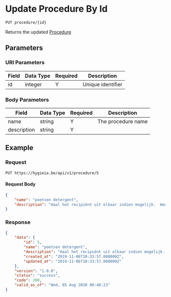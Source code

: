 # Update Procedure By Id

    PUT procedure/{id}
    
Returns the updated [Procedure]

## Parameters
### URI Parameters
Field | Data Type | Required | Description
--- | --- | --- | ---
id | integer | Y | Unique identifier

### Body Parameters
Field | Data Type | Required | Description
--- | --- | --- | ---
name | string | Y | The procedure name
description | string | Y | 

## Example
### Request

    PUT https://hygieia.be/api/v1/procedure/5

#### Request Body
```json 
{
    "name": "poetsen detergent",
    "description": "Haal het recipiënt uit elkaar indien mogelijk.  Was de losse onderdelen in een oplossing van detergent.  Was de vaste onderdelen ook met een oplossing van detergent.  Spoel af met zuiver water.  Droog met een zuivere doek of aan de lucht."
}
```

### Response
``` json
{
    "data": {
        "id": 5,
        "name": "poetsen detergent",
        "description": "Haal het recipiënt uit elkaar indien mogelijk.  Was de losse onderdelen in een oplossing van detergent.  Was de vaste onderdelen ook met een oplossing van detergent.  Spoel af met zuiver water.  Droog met een zuivere doek of aan de lucht.",
        "created_at": "2019-11-06T10:33:57.000000Z",
        "updated_at": "2019-11-06T10:33:57.000000Z"
    },
    "version": "1.0.0",
    "status": "success",
    "code": 200,
    "valid_as_of": "Wed, 05 Aug 2020 00:48:23"
}
```

[Procedure]: README.md